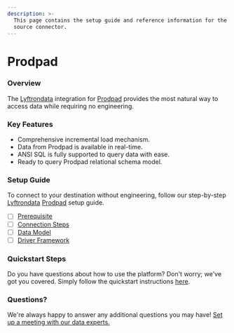 ```yaml
---
description: >-
  This page contains the setup guide and reference information for the Prodpad
  source connector.
---
```


# Prodpad

### Overview

The [Lyftrondata](https://www.lyftrondata.com/) integration for [Prodpad](https://www.lyftrondata.com/integration/business-analytics/prodpad/) provides the most natural way to access data while requiring no engineering.

### Key Features

* Comprehensive incremental load mechanism.
* Data from Prodpad is available in real-time.
* ANSI SQL is fully supported to query data with ease.
* Ready to query Prodpad relational schema model.

### Setup Guide

To connect to your destination without engineering, follow our step-by-step [Lyftrondata](https://www.lyftrondata.com/) [Prodpad](https://www.lyftrondata.com/integration/business-analytics/prodpad/) setup guide.

* [ ] [Prerequisite](prerequisite.md)
* [ ] [Connection Steps](connection-steps.md)
* [ ] [Data Model](data-model/erd.md)
* [ ] [Driver Framework](driver-framework/)

### Quickstart Steps

Do you have questions about how to use the platform? Don't worry; we've got you covered. Simply follow the quickstart instructions [here](broken-reference).

### Questions? <a href="#questions" id="questions"></a>

We're always happy to answer any additional questions you may have! [Set up a meeting with our data experts.](https://www.lyftrondata.com/book-a-meeting/)
